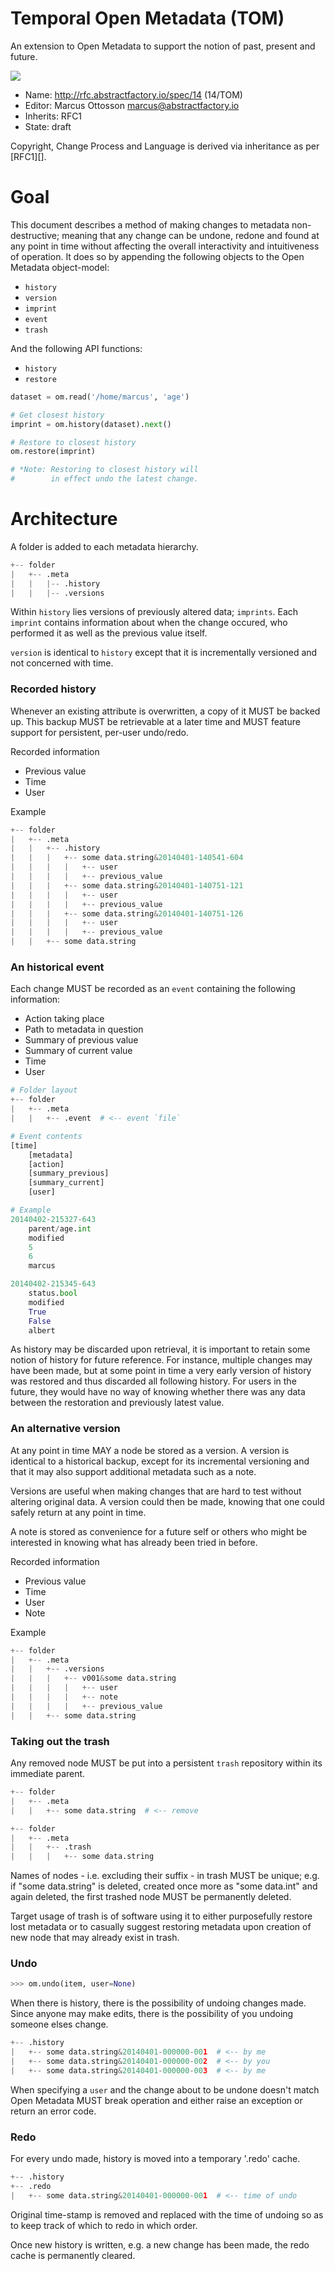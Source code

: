 # Temporal Open Metadata (TOM)

An extension to Open Metadata to support the notion of past, present and future.

![](https://dl.dropbox.com/s/3b09g8gl4y3is9u/spec14_tom_place_v001.png)

* Name: http://rfc.abstractfactory.io/spec/14 (14/TOM)
* Editor: Marcus Ottosson <marcus@abstractfactory.io>
* Inherits: RFC1
* State: draft

Copyright, Change Process and Language is derived via inheritance as per [RFC1][].

# Goal

This document describes a method of making changes to metadata non-destructive; meaning that any change can be undone, redone and found at any point in time without affecting the overall interactivity and intuitiveness of operation. It does so by appending the following objects to the Open Metadata object-model:

* `history`
* `version`
* `imprint`
* `event`
* `trash`

And the following API functions:

* `history`
* `restore`

```python
dataset = om.read('/home/marcus', 'age')

# Get closest history
imprint = om.history(dataset).next()

# Restore to closest history
om.restore(imprint)

# *Note: Restoring to closest history will
# 		 in effect undo the latest change.
```

# Architecture

A folder is added to each metadata hierarchy.

```python
+-- folder
|   +-- .meta
|   |   |-- .history
|   |   |-- .versions
```

Within `history` lies versions of previously altered data; `imprints`. Each `imprint` contains information about when the change occured, who performed it as well as the previous value itself.

`version` is identical to `history` except that it is incrementally versioned and not concerned with time.

### Recorded history

Whenever an existing attribute is overwritten, a copy of it MUST be backed up. This backup MUST be retrievable at a later time and MUST feature support for persistent, per-user undo/redo.

Recorded information

* Previous value
* Time
* User

Example

```python
+-- folder
|   +-- .meta
|   |   +-- .history
|   |   |   +-- some data.string&20140401-140541-604
|   |   |   |   +-- user
|   |   |   |   +-- previous_value
|   |   |   +-- some data.string&20140401-140751-121
|   |   |   |   +-- user
|   |   |   |   +-- previous_value
|   |   |   +-- some data.string&20140401-140751-126
|   |   |   |   +-- user
|   |   |   |   +-- previous_value
|   |   +-- some data.string
```

### An historical event

Each change MUST be recorded as an `event` containing the following information:

* Action taking place
* Path to metadata in question
* Summary of previous value
* Summary of current value
* Time
* User

```python
# Folder layout
+-- folder
|   +-- .meta
|   |   +-- .event  # <-- event `file`

# Event contents
[time]
	[metadata]
	[action]
	[summary_previous]
	[summary_current]
	[user]

# Example
20140402-215327-643
	parent/age.int
	modified
	5
	6
	marcus

20140402-215345-643
	status.bool
	modified
	True
	False
	albert
```

As history may be discarded upon retrieval, it is important to retain some notion of history for future reference. For instance, multiple changes may have been made, but at some point in time a very early version of history was restored and thus discarded all following history. For users in the future, they would have no way of knowing whether there was any data between the restoration and previously latest value.

### An alternative version

At any point in time MAY a node be stored as a version. A version is identical to a historical backup, except for its incremental versioning and that it may also support additional metadata such as a note.

Versions are useful when making changes that are hard to test without altering original data. A version could then be made, knowing that one could safely return at any point in time.

A note is stored as convenience for a future self or others who might be interested in knowing what has already been tried in before.

Recorded information

* Previous value
* Time
* User
* Note

Example

```python
+-- folder
|   +-- .meta
|   |   +-- .versions
|   |   |   +-- v001&some data.string
|   |   |   |   +-- user
|   |   |   |   +-- note
|   |   |   |   +-- previous_value
|   |   +-- some data.string
```

### Taking out the trash

Any removed node MUST be put into a persistent `trash` repository within its immediate parent.

```python
+-- folder
|   +-- .meta
|   |   +-- some data.string  # <-- remove
```

```python
+-- folder
|   +-- .meta
|   |   +-- .trash
|   |   |   +-- some data.string
```

Names of nodes - i.e. excluding their suffix - in trash MUST be unique; e.g. if "some data.string" is deleted, created once more as "some data.int" and again deleted, the first trashed node MUST be permanently deleted.

Target usage of trash is of software using it to either purposefully restore lost metadata or to casually suggest restoring metadata upon creation of new node that may already exist in trash.

### Undo

```python
>>> om.undo(item, user=None)
```

When there is history, there is the possibility of undoing changes made. Since anyone may make edits, there is the possibility of you undoing someone elses change.

```python
+-- .history
|   +-- some data.string&20140401-000000-001  # <-- by me
|   +-- some data.string&20140401-000000-002  # <-- by you
|   +-- some data.string&20140401-000000-003  # <-- by me
```

When specifying a `user` and the change about to be undone doesn't match Open Metadata MUST break operation and either raise an exception or return an error code.

### Redo

For every undo made, history is moved into a temporary '.redo' cache.

```python
+-- .history
+-- .redo
|   +-- some data.string&20140401-000000-001  # <-- time of undo
```

Original time-stamp is removed and replaced with the time of undoing so as to keep track of which to redo in which order.

Once new history is written, e.g. a new change has been made, the redo cache is permanently cleared.

